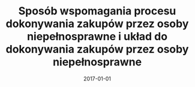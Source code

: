 ---
# Documentation: https://wowchemy.com/docs/managing-content/

title: Sposób wspomagania procesu dokonywania zakupów przez osoby niepełnosprawne
  i układ do dokonywania zakupów przez osoby niepełnosprawne
subtitle: ''
summary: ''
authors:
- Janusz Sobecki
- Piotr Chynał
tags: []
categories: []
date: '2017-01-01'
lastmod: 2022-10-07T05:02:55Z
featured: false
draft: false

# Featured image
# To use, add an image named `featured.jpg/png` to your page's folder.
# Focal points: Smart, Center, TopLeft, Top, TopRight, Left, Right, BottomLeft, Bottom, BottomRight.
image:
  caption: ''
  focal_point: ''
  preview_only: false

# Projects (optional).
#   Associate this post with one or more of your projects.
#   Simply enter your project's folder or file name without extension.
#   E.g. `projects = ["internal-project"]` references `content/project/deep-learning/index.md`.
#   Otherwise, set `projects = []`.
projects: []
publishDate: '2022-10-07T05:02:54.431263Z'
publication_types:
- '0'
abstract: ''
publication: ''
links:
- name: URL
  url: https://api-ewyszukiwarka.pue.uprp.gov.pl/api/collection/1021e77a8fda73eca77b697b0041e7e5
---